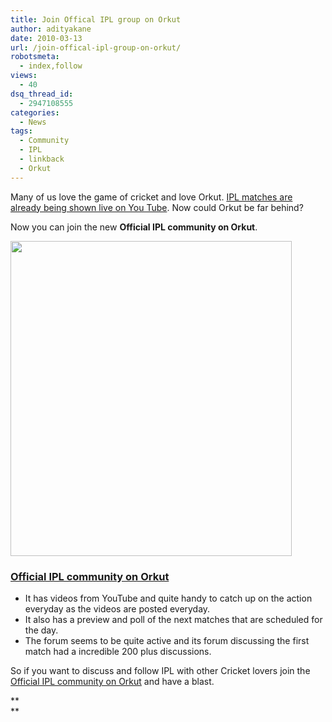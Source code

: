 ```yaml
---
title: Join Offical IPL group on Orkut
author: adityakane
date: 2010-03-13
url: /join-offical-ipl-group-on-orkut/
robotsmeta:
  - index,follow
views:
  - 40
dsq_thread_id:
  - 2947108555
categories:
  - News
tags:
  - Community
  - IPL
  - linkback
  - Orkut
---
```

Many of us love the game of cricket and love Orkut. <a href="http://crictalks.com/watch-live-ipl-matches-on-youtube/" onclick="_gaq.push(['_trackEvent', 'outbound-article', 'http://crictalks.com/watch-live-ipl-matches-on-youtube/', 'IPL matches are already being shown live on You Tube']);" >IPL matches are already being shown live on You Tube</a>. Now could Orkut be far behind?

Now you can join the new **Official IPL community on Orkut**.

<a href="http://orkutdiary.com/community/join-offical-ipl-group-on-orkut/attachment/official_ipl_community_orkut/" onclick="_gaq.push(['_trackEvent', 'outbound-article', 'http://orkutdiary.com/community/join-offical-ipl-group-on-orkut/attachment/official_ipl_community_orkut/', '']);" rel="attachment wp-att-598"><img class="alignnone size-medium wp-image-598" src="http://cdn.devilsworkshop.org/files/2010/03/Official_IPL_community_orkut-450x504.png" alt="" width="450" height="504" /></a>

### <a href="http://www.orkut.co.in/Main#Community?cmm=99087253" onclick="_gaq.push(['_trackEvent', 'outbound-article', 'http://www.orkut.co.in/Main#Community?cmm=99087253', 'Official IPL community on Orkut']);" ><strong>Official IPL community on Orkut</strong></a>

  * It has videos from YouTube and quite handy to catch up on the action everyday as the videos are posted everyday.
  * It also has a preview and poll of the next matches that are scheduled for the day.
  * The forum seems to be quite active and its forum discussing the first match had a incredible 200 plus discussions.

So if you want to discuss and follow IPL with other Cricket lovers join the<a href="http://www.orkut.co.in/Main#Community?cmm=99087253" onclick="_gaq.push(['_trackEvent', 'outbound-article', 'http://www.orkut.co.in/Main#Community?cmm=99087253', ' Official IPL community on Orkut']);" > Official IPL community on Orkut</a> and have a blast.

**  
**
